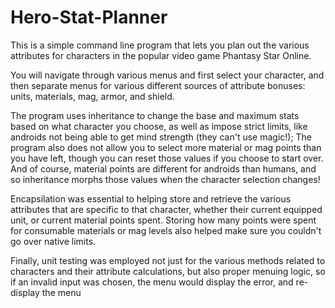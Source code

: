 # Hero-Stat-Planner

This is a simple command line program that lets you plan out the various attributes for characters in the popular video game
Phantasy Star Online.

You will navigate through various menus and first select your character, and then separate menus for various different sources
of attribute bonuses: units, materials, mag, armor, and shield.

The program uses inheritance to change the base and maximum stats based on what character you choose, as well as impose
strict limits, like androids not being able to get mind strength (they can't use magic!);
The program also does not allow you to select more material or mag points than you have left, though you can reset those values
if you choose to start over.
And of course, material points are different for androids than humans, and so inheritance morphs those values when the character selection changes!

Encapsilation was essential to helping store and retrieve the various attributes that are specific to that character,
whether their current equipped unit, or current material points spent.
Storing how many points were spent for consumable materials or mag levels also helped make sure you couldn't go over native limits.

Finally, unit testing was employed not just for the various methods related to characters and their attribute calculations, but
also proper menuing logic, so if an invalid input was chosen, the menu would display the error, and re-display the menu

